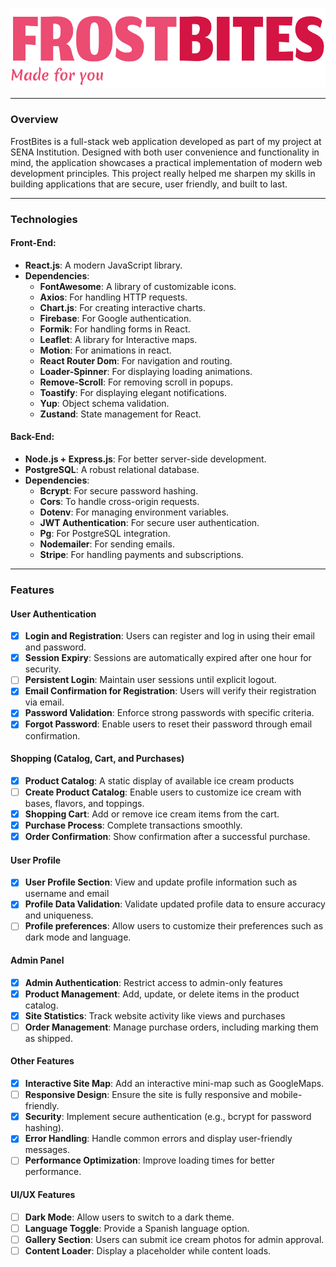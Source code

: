 ![FrostBites Logo](./client/public/frostbites.svg)

---

### Overview

FrostBites is a full-stack web application developed as part of my project at SENA
Institution. Designed with both user convenience and functionality in mind, the
application showcases a practical implementation of modern web development principles.
This project really helped me sharpen my skills in building applications that are secure,
user friendly, and built to last.

---

### Technologies

#### Front-End:

- **React.js**: A modern JavaScript library.
- **Dependencies**:
   - **FontAwesome**: A library of customizable icons.
   - **Axios**: For handling HTTP requests.
   - **Chart.js**: For creating interactive charts.
   - **Firebase**: For Google authentication.
   - **Formik**: For handling forms in React.
   - **Leaflet**: A library for Interactive maps.
   - **Motion**: For animations in react.
   - **React Router Dom**: For navigation and routing.
   - **Loader-Spinner**: For displaying loading animations.
   - **Remove-Scroll**: For removing scroll in popups.
   - **Toastify**: For displaying elegant notifications.
   - **Yup**: Object schema validation.
   - **Zustand**: State management for React.

#### Back-End:

- **Node.js + Express.js**: For better server-side development.
- **PostgreSQL**: A robust relational database.
- **Dependencies**:
   - **Bcrypt**: For secure password hashing.
   - **Cors**: To handle cross-origin requests.
   - **Dotenv**: For managing environment variables.
   - **JWT Authentication**: For secure user authentication.
   - **Pg**: For PostgreSQL integration.
   - **Nodemailer**: For sending emails.
   - **Stripe**: For handling payments and subscriptions.

---

### Features

#### User Authentication

- [x] **Login and Registration**: Users can register and log in using their email and password.
- [x] **Session Expiry**: Sessions are automatically expired after one hour for security.
- [ ] **Persistent Login**: Maintain user sessions until explicit logout.
- [x] **Email Confirmation for Registration**: Users will verify their registration via email.
- [x] **Password Validation**: Enforce strong passwords with specific criteria.
- [x] **Forgot Password**: Enable users to reset their password through email confirmation.

#### Shopping (Catalog, Cart, and Purchases)

- [x] **Product Catalog**: A static display of available ice cream products
- [ ] **Create Product Catalog**: Enable users to customize ice cream with bases, flavors, and toppings.
- [x] **Shopping Cart**: Add or remove ice cream items from the cart.
- [x] **Purchase Process**: Complete transactions smoothly.
- [x] **Order Confirmation**: Show confirmation after a successful purchase.

#### User Profile

- [x] **User Profile Section**: View and update profile information such as username and email
- [x] **Profile Data Validation**: Validate updated profile data to ensure accuracy and uniqueness.
- [ ] **Profile preferences**: Allow users to customize their preferences such as dark mode and language.

#### Admin Panel

- [x] **Admin Authentication**: Restrict access to admin-only features
- [x] **Product Management**: Add, update, or delete items in the product catalog.
- [x] **Site Statistics**: Track website activity like views and purchases
- [ ] **Order Management**: Manage purchase orders, including marking them as shipped.

#### Other Features

- [x] **Interactive Site Map**: Add an interactive mini-map such as GoogleMaps.
- [ ] **Responsive Design**: Ensure the site is fully responsive and mobile-friendly.
- [x] **Security**: Implement secure authentication (e.g., bcrypt for password hashing).
- [x] **Error Handling**: Handle common errors and display user-friendly messages.
- [ ] **Performance Optimization**: Improve loading times for better performance.

#### UI/UX Features

- [ ] **Dark Mode**: Allow users to switch to a dark theme.
- [ ] **Language Toggle**: Provide a Spanish language option.
- [ ] **Gallery Section**: Users can submit ice cream photos for admin approval.
- [ ] **Content Loader**: Display a placeholder while content loads.

